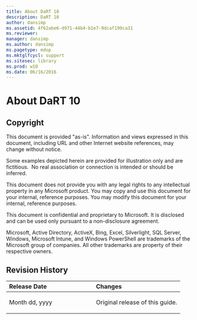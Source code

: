 ```yaml
---
title: About DaRT 10
description: DaRT 10
author: dansimp
ms.assetid: 4f62abe6-d971-44b4-b1e7-9dcaf199ca31
ms.reviewer: 
manager: dansimp
ms.author: dansimp
ms.pagetype: mdop
ms.mktglfcycl: support
ms.sitesec: library
ms.prod: w10
ms.date: 06/16/2016
---
```



# About DaRT 10


## Copyright


This document is provided "as-is". Information and views expressed in this document, including URL and other Internet website references, may change without notice.

Some examples depicted herein are provided for illustration only and are fictitious.  No real association or connection is intended or should be inferred.

This document does not provide you with any legal rights to any intellectual property in any Microsoft product. You may copy and use this document for your internal, reference purposes. You may modify this document for your internal, reference purposes.

This document is confidential and proprietary to Microsoft. It is disclosed and can be used only pursuant to a non-disclosure agreement.



Microsoft, Active Directory, ActiveX, Bing, Excel, Silverlight, SQL Server, Windows, Microsoft Intune, and Windows PowerShell are trademarks of the Microsoft group of companies. All other trademarks are property of their respective owners.

## Revision History


<table>
<colgroup>
<col width="50%" />
<col width="50%" />
</colgroup>
<thead>
<tr class="header">
<th align="left">Release Date</th>
<th align="left">Changes</th>
</tr>
</thead>
<tbody>
<tr class="odd">
<td align="left"><p>Month dd, yyyy</p></td>
<td align="left"><p>Original release of this guide.</p></td>
</tr>
</tbody>
</table>

 

 

 






